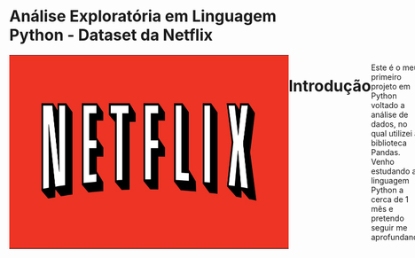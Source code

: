 # Análise Exploratória em Linguagem Python - Dataset da Netflix

<div style="display: flex; justify-content: space-between;"> <br>
<img align="center"height="350" alt="coding-time" width = 1000 src="netflix.jpg">

# Introdução

Este é o meu primeiro projeto em Python voltado a análise de dados, no qual utilizei a biblioteca Pandas. Venho estudando a linguagem Python a cerca de 1 mês e pretendo seguir me aprofundando.

Feedbacks são sempre bem vindos!😊

# Objetivo

- Realizar uma análise exploratória dos dados de um dataset simples da netflix para resumir suas principais características.

# Dados
Os dados utilizados são provenientes do curso de Python com foco em análise de dados do [Colt Steele - Clique Aqui (https://www.udemy.com/course/python-data-analysis-visualization/)

# Ferramentas Utilizadas
- Linguagem Python
- Jupyter Notebook
- Biblioteca Pandas

# Arquivo
O arquivo do jupyter notebook com as análises pode ser visualizado neste repositório. [Clique aqui para visualizar](Netflix.ipynb)


